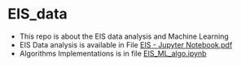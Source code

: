 # EIS_data
- This repo is about the EIS data analysis and Machine Learning
- EIS Data analysis is available in File [EIS - Jupyter Notebook.pdf](https://github.com/kashifraza786/EIS_data/blob/main/EIS%20-%20Jupyter%20Notebook.pdf)
- Algorithms Implementations is in file [EIS_ML_algo.ipynb]([https://github.com/kashifraza786/EIS_data/blob/main/EIS_ML_algo.ipynb])
